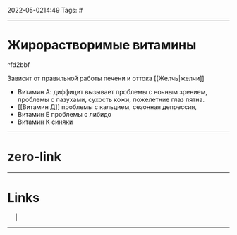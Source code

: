 2022-05-0214:49
Tags: #

---
# Жирорастворимые витамины

^fd2bbf

Зависит от правильной работы печени и оттока [[Желчь|желчи]]
- Витамин А: диффицит вызывает проблемы с ночным зрением, проблемы с пазухами, сухость кожи, пожелетние глаз пятна.
- [[Витамин Д]] проблемы с кальцием, сезонная депрессия, 
-  Витамин Е проблемы с либидо
- Витамин К синяки




---
# zero-link



---
# Links
 &emsp; | &emsp; 


---